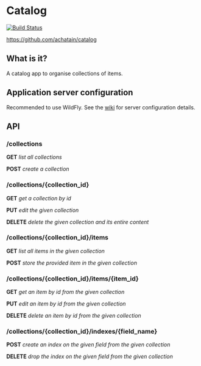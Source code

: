 Catalog
============
[![Build Status](https://travis-ci.org/achatain/catalog.svg?branch=master)](https://travis-ci.org/achatain/catalog)

https://github.com/achatain/catalog

## What is it?

A catalog app to organise collections of items.

## Application server configuration

Recommended to use WildFly. See the [wiki](https://github.com/achatain/catalog/wiki) for server configuration details.

## API

### /collections

**GET** *list all collections*

**POST** *create a collection*

### /collections/{collection_id}

**GET** *get a collection by id*

**PUT** *edit the given collection*

**DELETE** *delete the given collection and its entire content*

### /collections/{collection_id}/items

**GET** *list all items in the given collection*

**POST** *store the provided item in the given collection*

### /collections/{collection_id}/items/{item_id}

**GET** *get an item by id from the given collection*

**PUT** *edit an item by id from the given collection*

**DELETE** *delete an item by id from the given collection*

### /collections/{collection_id}/indexes/{field_name}

**POST** *create an index on the given field from the given collection*

**DELETE** *drop the index on the given field from the given collection*

